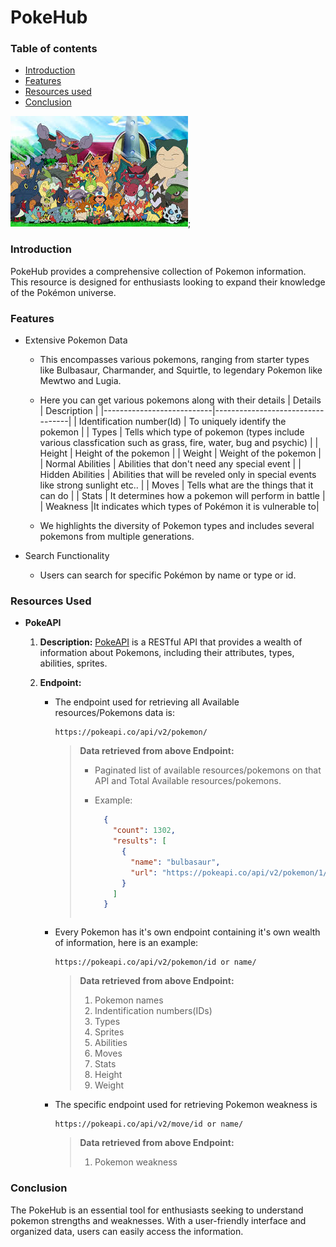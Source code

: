 # PokeHub

### Table of contents
 
 * [Introduction](#introduction)
 * [Features](#features)
 * [Resources used](#resources-used)
 * [Conclusion](#conclusion)

![Pokemons](./src/Images/all-pokemon.jpeg);

### Introduction

PokeHub provides a comprehensive collection of Pokemon information.  This resource is designed for enthusiasts looking to expand their knowledge of the Pokémon universe.

### Features

* Extensive Pokemon Data

  * This encompasses various pokemons, ranging from starter types like Bulbasaur, Charmander, and Squirtle, to legendary Pokemon like Mewtwo and Lugia.

  * Here you can get various pokemons along with their details
    | Details                   | Description                      |
    |---------------------------|----------------------------------|
    | Identification number(Id) | To uniquely identify the pokemon |
    | Types                     | Tells which type of pokemon (types include various classfication such as grass, fire, water, bug and psychic) |
    | Height | Height of the pokemon |
    | Weight | Weight of the pokemon |
    | Normal Abilities | Abilities that don't need any special event |
    | Hidden Abilities | Abilities that will be reveled only in special events like strong sunlight etc.. |
    | Moves | Tells what are the things that it can do |
    | Stats | It determines how a pokemon will perform in battle |
    | Weakness |It indicates which types of Pokémon it is vulnerable to|

  * We highlights the diversity of Pokemon types and includes several pokemons from multiple generations.

* Search Functionality
  
  * Users can search for specific Pokémon by name or type or id.

### Resources Used

  * **PokeAPI**
      
      1. **Description:** [PokeAPI](https://pokeapi.co/) is a RESTful API that provides a wealth of information about Pokemons, including their attributes, types, abilities, sprites.

      2. **Endpoint:** 
        
          * The endpoint used for retrieving all Available resources/Pokemons data is:

            ```
            https://pokeapi.co/api/v2/pokemon/
            ```

            >  **Data retrieved from above Endpoint:** 
            >
            >  * Paginated list of available resources/pokemons on that API and Total Available resources/pokemons.
            > * Example: 
            >
            >   ```json
            >     {
            >       "count": 1302,
            >       "results": [
            >         {
            >           "name": "bulbasaur",
            >           "url": "https://pokeapi.co/api/v2/pokemon/1/"
            >         }
            >       ]
            >     }
            >  ```

          * Every Pokemon has it's own endpoint containing it's own wealth of information, here is an example:

            ```
            https://pokeapi.co/api/v2/pokemon/id or name/
            ```

            >  **Data retrieved from above Endpoint:** 
            >   1. Pokemon names
            >   2. Indentification numbers(IDs)
            >   3. Types
            >   4. Sprites
            >   5. Abilities
            >   6. Moves
            >   7. Stats
            >   8. Height
            >   9. Weight

          *  The specific endpoint used for retrieving Pokemon weakness is 

              ```
              https://pokeapi.co/api/v2/move/id or name/
              ```

               >  **Data retrieved from above Endpoint:** 
               >   1. Pokemon weakness
  
### Conclusion

  The PokeHub is an essential tool for enthusiasts seeking to understand pokemon strengths and weaknesses. With a user-friendly interface and organized data, users can easily access the information.